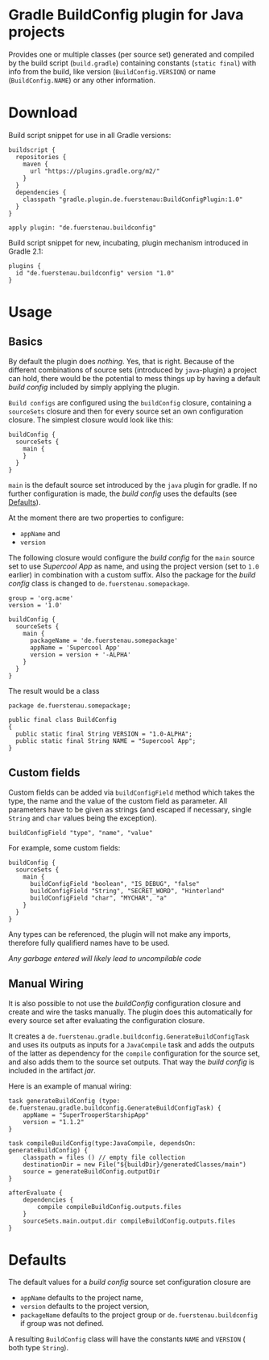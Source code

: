 # Gradle BuildConfig plugin for Java projects
Provides one or multiple classes (per source set) generated and compiled by
the build script (`build.gradle`) containing constants (`static final`) with
info from the build, like version (`BuildConfig.VERSION`) or name
(`BuildConfig.NAME`) or any other information.

# Download

Build script snippet for use in all Gradle versions:

    buildscript {
      repositories {
        maven {
          url "https://plugins.gradle.org/m2/"
        }
      }
      dependencies {
        classpath "gradle.plugin.de.fuerstenau:BuildConfigPlugin:1.0"
      }
    }

    apply plugin: "de.fuerstenau.buildconfig"

Build script snippet for new, incubating, plugin mechanism introduced in Gradle 2.1:

    plugins {
      id "de.fuerstenau.buildconfig" version "1.0"
    }

# Usage

## Basics

By default the plugin does _nothing_. Yes, that is right. Because of the
different combinations of source sets (introduced by `java`-plugin) a project
can hold, there would be the potential to mess things up by having a default
_build config_ included by simply applying the plugin.

`Build configs` are configured using the `buildConfig` closure, containing a
`sourceSets` closure and then for every source set an own configuration closure.
The simplest closure would look like this:

    buildConfig {
      sourceSets {
        main {
        }
      }
    }

`main` is the default source set introduced by the `java` plugin for gradle.
If no further configuration is made, the _build config_ uses the defaults (see
[Defaults](/Defaults/)).

At the moment there are two properties to configure:

* `appName` and
* `version`

The following closure would configure the _build config_ for the `main` source
set to use _Supercool App_ as name, and using the project version (set to `1.0`
earlier) in combination with a custom suffix. Also the package for the
_build config_ class is changed to `de.fuerstenau.somepackage`.

    group = 'org.acme'
    version = '1.0'

    buildConfig {
      sourceSets {
        main {
          packageName = 'de.fuerstenau.somepackage'
          appName = 'Supercool App'
          version = version + '-ALPHA'
        }
      }
    }

The result would be a class

    package de.fuerstenau.somepackage;

    public final class BuildConfig
    {
      public static final String VERSION = "1.0-ALPHA";
      public static final String NAME = "Supercool App";
    }
 
## Custom fields

Custom fields can be added via `buildConfigField` method which takes the type,
the name and the value of the custom field as parameter. All parameters have to
be given as strings (and escaped if necessary, single `String` and `char`
values being the exception).

    buildConfigField "type", "name", "value"

For example, some custom fields:

    buildConfig {
      sourceSets {
        main {
          buildConfigField "boolean", "IS_DEBUG", "false"
          buildConfigField "String", "SECRET_WORD", "Hinterland"
          buildConfigField "char", "MYCHAR", "a"
        }
      }
    }

Any types can be referenced, the plugin will not make any imports, therefore
fully qualifierd names have to be used.

*Any garbage entered will likely lead to uncompilable code*

## Manual Wiring

It is also possible to not use the _buildConfig_ configuration closure and
create and wire the tasks manually. The plugin does this automatically for
every source set after evaluating the configuration closure.

It creates a `de.fuerstenau.gradle.buildconfig.GenerateBuildConfigTask` and
uses its outputs as inputs for a `JavaCompile` task and adds the outputs of the
latter as dependency for the `compile` configuration for the source set, and
also adds them to the source set outputs. That way the _build config_ is
included in the artifact _jar_.

Here is an example of manual wiring:

    task generateBuildConfig (type: de.fuerstenau.gradle.buildconfig.GenerateBuildConfigTask) {
        appName = "SuperTrooperStarshipApp"
        version = "1.1.2"
    }

    task compileBuildConfig(type:JavaCompile, dependsOn: generateBuildConfig) {
        classpath = files () // empty file collection
        destinationDir = new File("${buildDir}/generatedClasses/main")
        source = generateBuildConfig.outputDir
    }

    afterEvaluate {
        dependencies {
            compile compileBuildConfig.outputs.files
        }
        sourceSets.main.output.dir compileBuildConfig.outputs.files
    }

# Defaults

The default values for a _build config_ source set configuration closure are

* `appName` defaults to the project name,
* `version` defaults to the project version,
* `packageName` defaults to the project group or `de.fuerstenau.buildconfig`
  if group was not defined.

A resulting `BuildConfig` class will have the constants `NAME` and `VERSION`
( both type `String`).